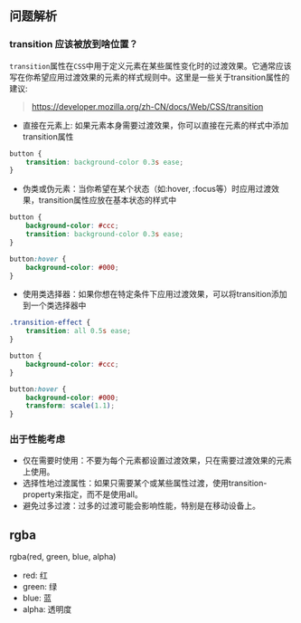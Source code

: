 ## 问题解析

### transition 应该被放到啥位置？

`transition`属性在`CSS`中用于定义元素在某些属性变化时的过渡效果。它通常应该写在你希望应用过渡效果的元素的样式规则中。这里是一些关于transition属性的建议:

> https://developer.mozilla.org/zh-CN/docs/Web/CSS/transition

- 直接在元素上: 如果元素本身需要过渡效果，你可以直接在元素的样式中添加transition属性

```css
button {
    transition: background-color 0.3s ease;
}
```

- 伪类或伪元素：当你希望在某个状态（如:hover, :focus等）时应用过渡效果，transition属性应放在基本状态的样式中

```css
button {
    background-color: #ccc;
    transition: background-color 0.3s ease;
}

button:hover {
    background-color: #000;
}
```

- 使用类选择器：如果你想在特定条件下应用过渡效果，可以将transition添加到一个类选择器中

```css
.transition-effect {
    transition: all 0.5s ease;
}

button {
    background-color: #ccc;
}

button:hover {
    background-color: #000;
    transform: scale(1.1);
}
```

### 出于性能考虑

- 仅在需要时使用：不要为每个元素都设置过渡效果，只在需要过渡效果的元素上使用。
- 选择性地过渡属性：如果只需要某个或某些属性过渡，使用transition-property来指定，而不是使用all。
- 避免过多过渡：过多的过渡可能会影响性能，特别是在移动设备上。

## rgba

rgba(red, green, blue, alpha)

- red: 红
- green: 绿
- blue: 蓝
- alpha: 透明度